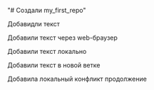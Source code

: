 "# Создали my_first_repo" 

Добавидли текст

Добавили текст через web-браузер

Добавили текст локально

Добавили текст в новой ветке

Добавила локальный конфликт продолжение
